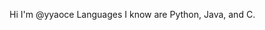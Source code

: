Hi I'm @yyaoce
Languages I know are Python, Java, and C.

<!---
yyaoce/yyaoce is a ✨ special ✨ repository because its `README.md` (this file) appears on your GitHub profile.
You can click the Preview link to take a look at your changes.
--->
